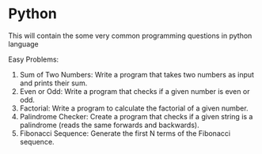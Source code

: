 # Python
This will contain the some very common programming questions in python language 

Easy Problems:

 1. Sum of Two Numbers: Write a program that takes two numbers as input and prints their sum.
 2. Even or Odd: Write a program that checks if a given number is even or odd.
 3. Factorial: Write a program to calculate the factorial of a given number.
 4. Palindrome Checker: Create a program that checks if a given string is a palindrome (reads the same forwards and backwards).
 5. Fibonacci Sequence: Generate the first N terms of the Fibonacci sequence.
